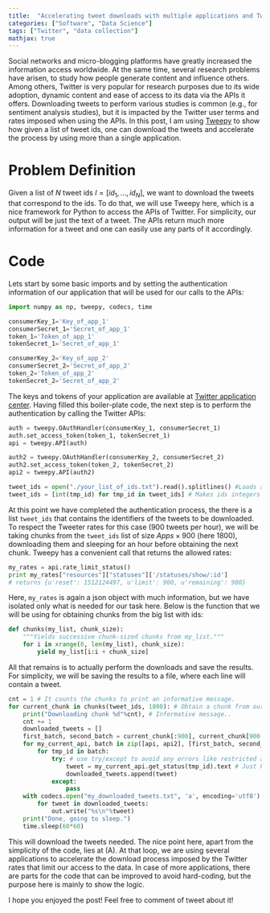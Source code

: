 ```yaml
---
title:  "Accelerating tweet downloads with multiple applications and Tweepy"
categories: ["Software", "Data Science"]
tags: ["Twitter", "data collection"]
mathjax: true
---
```



Social networks and micro-blogging platforms have greatly increased the information access worldwide. At the same time, several research problems have arisen, to study how people generate content and influence others. Among others, Twitter is very popular for research purposes due to its wide adoption, dynamic content and ease of access to its data via the APIs it offers. Downloading tweets to perform various studies is common (e.g., for sentiment analysis studies), but it is impacted by the Twitter user terms and rates imposed when using the APIs. In this post, I am using 
[Tweepy](http://www.tweepy.org/ "Tweepy homepage") to show how given a list of tweet ids, one can download the tweets and accelerate the process by using more than a single application. 

<script type="text/x-mathjax-config">
  MathJax.Hub.Config({
    tex2jax: {
      inlineMath: [ ['$','$'], ["\\(","\\)"] ],
      processEscapes: true
    }
  });
</script>


# Problem Definition
Given a list of $N$ tweet ids $l=[id_1, \ldots, id_N]$, we want to download the tweets that correspond to the ids. To do that, we will use Tweepy here, which is a nice framework for Python to access the APIs of Twitter. For simplicity, our output will be just the text of a tweet. The APIs return much more information for a tweet and one can easily use any parts of it accordingly. 

# Code
Lets start by some basic imports and by setting the authentication information of our application that will be used for our calls to the APIs:

```python
import numpy as np, tweepy, codecs, time

consumerKey_1='Key_of_app_1' 
consumerSecret_1='Secret_of_app_1'
token_1='Token_of_app_1'
tokenSecret_1='Secret_of_app_1'

consumerKey_2='Key_of_app_2' 
consumerSecret_2='Secret_of_app_2'
token_2='Token_of_app_2'
tokenSecret_2='Secret_of_app_2'
```
The keys and tokens of your application are available at [Twitter application center](https://apps.twitter.com "Twitter application center"). Having filled this boiler-plate code, the next step is to perform the authentication by calling the Twitter APIs:

```python
auth = tweepy.OAuthHandler(consumerKey_1, consumerSecret_1)
auth.set_access_token(token_1, tokenSecret_1)
api = tweepy.API(auth)

auth2 = tweepy.OAuthHandler(consumerKey_2, consumerSecret_2)
auth2.set_access_token(token_2, tokenSecret_2)
api2 = tweepy.API(auth2)

tweet_ids = open("./your_list_of_ids.txt").read().splitlines() #Loads a list of tweet ids from a file where a line contains an id
tweet_ids = [int(tmp_id) for tmp_id in tweet_ids] # Makes ids integers
```

At this point we have completed the authentication process, the there is a list `tweet_ids` that contains the identifiers of the tweets to be downloaded. 
To respect the Tweeter rates for this case (900 tweets per hour), we will be taking chunks from the `tweet_ids` list of size $Apps \times 900$ (here 1800), downloading them and sleeping for an hour before obtaining the next chunk. Tweepy has a convenient call that returns the allowed rates: 

```python
my_rates = api.rate_limit_status()
print my_rates["resources"]["statuses"]['/statuses/show/:id']
# returns {u'reset': 1512124497, u'limit': 900, u'remaining': 900}
```
Here, `my_rates` is again a json object with much information, but we have isolated only what is needed for our task here.
Below is the function that we will be using for obtaining chunks from the big list with ids: 

```python
def chunks(my_list, chunk_size):
    """Yields successive chunk-sized chunks from my_list."""
    for i in xrange(0, len(my_list), chunk_size):
        yield my_list[i:i + chunk_size]
```
All that remains is to actually perform the downloads and save the results. For simplicity, we will be saving the results to a file, where each line will contain a tweet. 

```python
cnt = 1 # It counts the chunks to print an informative message.
for current_chunk in chunks(tweet_ids, 1800): # Obtain a chunk from our list of tweets
    print("Downloading chunk %d"%cnt), # Informative message..
    cnt += 1
    downloaded_tweets = []
    first_batch, second_batch = current_chunk[:900], current_chunk[900:]
    for my_current_api, batch in zip([api, api2], [first_batch, second_batch]): #(A)
        for tmp_id in batch:
            try: # use try/except to avoid any errors like restricted access, deleted tweet etc..
                tweet = my_current_api.get_status(tmp_id).text # Just keep the text of the returned object for simplicity
                downloaded_tweets.append(tweet)
            except:
                pass 
    with codecs.open("my_downloaded_tweets.txt", 'a', encoding='utf8') as out: # append to the file
        for tweet in downloaded_tweets:
            out.write("%s\n"%tweet)
    print("Done, going to sleep.")
    time.sleep(60*60)
```

This will download the tweets needed. The nice point here, apart from the simplicity of the code, lies at (A). At that loop, we are using several applications to accelerate the download process imposed by the Twitter rates that limit our access to the data.  In case of more applications, there are parts for the code that can be improved to avoid hard-coding, but the purpose here is mainly  to show the logic.

I hope you enjoyed the post! Feel free to comment of tweet about it!

